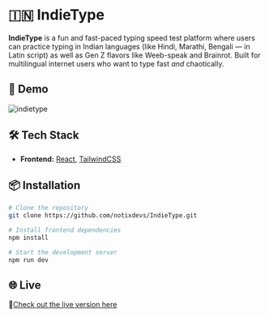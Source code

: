 # 🇮🇳 IndieType

**IndieType** is a fun and fast-paced typing speed test platform where users can practice typing in Indian languages (like Hindi, Marathi, Bengali — in Latin script) as well as Gen Z flavors like Weeb-speak and Brainrot. Built for multilingual internet users who want to type fast *and* chaotically.



## 📸 Demo
![indietype](https://github.com/user-attachments/assets/00c31413-ec8e-4c49-9948-586fb4860b82)


## 🛠️ Tech Stack

- **Frontend:** [React](https://reactjs.org/), [TailwindCSS](https://tailwindcss.com/)


## 📦 Installation

```bash
# Clone the repository
git clone https://github.com/notixdevs/IndieType.git

# Install frontend dependencies
npm install

# Start the development server
npm run dev
```

## 🌐 Live
🚀[Check out the live version here](https://indietype.netlify.app/)
